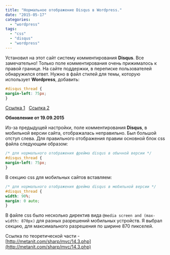 ```yaml
---
title: "Нормальное отображение Disqus в Wordpress."
date: "2015-05-17"
categories: 
  - "wordpress"
tags: 
  - "css"
  - "disqus"
  - "wordpress"
---
```


<!--more-->

Установил на этот сайт систему комментирования **Disqus**. Все замечательно! Только поле комментирования очень прижималось к правой границе. На сайте поддержки, в переписке пользователей обнаружился ответ. Нужно в файл стилей для темы, которую использует **Wordpress**, добавить:

```css
#disqus_thread {
margin-left: 75px;
} 

```

[Ссылка 1](https://help.disqus.com/customer/portal/questions/6156825-customize-css)   [Ссылка 2](https://help.disqus.com/customer/portal/articles/545277)

**Обновление от 19.09.2015**

Из-за предыдущей настройки, поле комментирования **Disqus**, в мобильной версии сайта, отображалась неправильно. Был большой отступ слева. Для правильного отображения правим основной блок css файла следующим образом:

```css
/* для нормального отображения фрейма disqus в обычной версии */
#disqus_thread {
margin-left: 75px;
}
```

В секцию css для мобильных сайтов вставляем:

```css
/* для нормального отображения фрейма disqus в мобильной версии */
#disqus_thread {
width: 90%;
margin: 0 auto;
}
```

В файле css было несколько директив вида `@media screen and (max-width: 870px)` для разных разрешений мобильных устройств. Я выбрал секцию, для максимального разрешения по ширине 870 пикселей.

Ссылка по теоретической части - [http://metanit.com/sharp/mvc/14.3.php](http://metanit.com/sharp/mvc/14.3.php)
